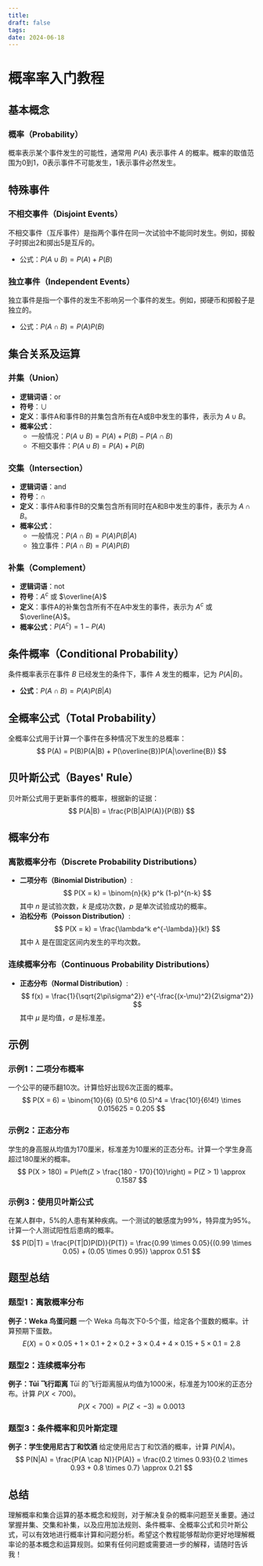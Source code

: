```yaml
---
title: 
draft: false
tags: 
date: 2024-06-18
---
```

# 概率率入门教程

## 基本概念

### 概率（Probability）
概率表示某个事件发生的可能性，通常用 $P(A)$ 表示事件 $A$ 的概率。概率的取值范围为0到1，0表示事件不可能发生，1表示事件必然发生。

## 特殊事件

### 不相交事件（Disjoint Events）
不相交事件（互斥事件）是指两个事件在同一次试验中不能同时发生。例如，掷骰子时掷出2和掷出5是互斥的。
- 公式：$P(A \cup B) = P(A) + P(B)$

### 独立事件（Independent Events）
独立事件是指一个事件的发生不影响另一个事件的发生。例如，掷硬币和掷骰子是独立的。
- 公式：$P(A \cap B) = P(A)P(B)$

## 集合关系及运算

### 并集（Union）
- **逻辑词语**：or
- **符号**：$\cup$
- **定义**：事件A和事件B的并集包含所有在A或B中发生的事件，表示为 $A \cup B$。
- **概率公式**： 
  - 一般情况：$P(A \cup B) = P(A) + P(B) - P(A \cap B)$
  - 不相交事件：$P(A \cup B) = P(A) + P(B)$

### 交集（Intersection）
- **逻辑词语**：and
- **符号**：$\cap$
- **定义**：事件A和事件B的交集包含所有同时在A和B中发生的事件，表示为 $A \cap B$。
- **概率公式**： 
  - 一般情况：$P(A \cap B) = P(A)P(B|A)$
  - 独立事件：$P(A \cap B) = P(A)P(B)$

### 补集（Complement）
- **逻辑词语**：not
- **符号**：$A^c$ 或 $\overline{A}$
- **定义**：事件A的补集包含所有不在A中发生的事件，表示为 $A^c$ 或 $\overline{A}$。
- **概率公式**：$P(A^c) = 1 - P(A)$

## 条件概率（Conditional Probability）
条件概率表示在事件 $B$ 已经发生的条件下，事件 $A$ 发生的概率，记为 $P(A|B)$。
- **公式**：$P(A \cap B) = P(A)P(B|A)$

## 全概率公式（Total Probability）
全概率公式用于计算一个事件在多种情况下发生的总概率：
$$
P(A) = P(B)P(A|B) + P(\overline{B})P(A|\overline{B})
$$

## 贝叶斯公式（Bayes' Rule）
贝叶斯公式用于更新事件的概率，根据新的证据：
$$
P(A|B) = \frac{P(B|A)P(A)}{P(B)}
$$

## 概率分布

### 离散概率分布（Discrete Probability Distributions）
- **二项分布（Binomial Distribution）**:
  $$
  P(X = k) = \binom{n}{k} p^k (1-p)^{n-k}
  $$
  其中 $n$ 是试验次数，$k$ 是成功次数，$p$ 是单次试验成功的概率。
- **泊松分布（Poisson Distribution）**:
  $$
  P(X = k) = \frac{\lambda^k e^{-\lambda}}{k!}
  $$
  其中 $\lambda$ 是在固定区间内发生的平均次数。

### 连续概率分布（Continuous Probability Distributions）
- **正态分布（Normal Distribution）**:
  $$
  f(x) = \frac{1}{\sqrt{2\pi\sigma^2}} e^{-\frac{(x-\mu)^2}{2\sigma^2}}
  $$
  其中 $\mu$ 是均值，$\sigma$ 是标准差。

## 示例

### 示例1：二项分布概率
一个公平的硬币翻10次。计算恰好出现6次正面的概率。
$$
P(X = 6) = \binom{10}{6} (0.5)^6 (0.5)^4 = \frac{10!}{6!4!} \times 0.015625 = 0.205
$$

### 示例2：正态分布
学生的身高服从均值为170厘米，标准差为10厘米的正态分布。计算一个学生身高超过180厘米的概率。
$$
P(X > 180) = P\left(Z > \frac{180 - 170}{10}\right) = P(Z > 1) \approx 0.1587
$$

### 示例3：使用贝叶斯公式
在某人群中，5%的人患有某种疾病。一个测试的敏感度为99%，特异度为95%。计算一个人测试阳性后患病的概率。
$$
P(D|T) = \frac{P(T|D)P(D)}{P(T)} = \frac{0.99 \times 0.05}{(0.99 \times 0.05) + (0.05 \times 0.95)} \approx 0.51
$$

## 题型总结

### 题型1：离散概率分布
**例子：Weka 鸟蛋问题**
一个 Weka 鸟每次下0-5个蛋，给定各个蛋数的概率。计算预期下蛋数。
$$
E(X) = 0 \times 0.05 + 1 \times 0.1 + 2 \times 0.2 + 3 \times 0.4 + 4 \times 0.15 + 5 \times 0.1 = 2.8
$$

### 题型2：连续概率分布
**例子：Tūī 飞行距离**
Tūī 的飞行距离服从均值为1000米，标准差为100米的正态分布。计算 $P(X < 700)$。
$$
P(X < 700) = P(Z < -3) \approx 0.0013
$$

### 题型3：条件概率和贝叶斯定理
**例子：学生使用尼古丁和饮酒**
给定使用尼古丁和饮酒的概率，计算 $P(N|A)$。
$$
P(N|A) = \frac{P(A \cap N)}{P(A)} = \frac{0.2 \times 0.93}{0.2 \times 0.93 + 0.8 \times 0.7} \approx 0.21
$$

## 总结

理解概率和集合运算的基本概念和规则，对于解决复杂的概率问题至关重要。通过掌握并集、交集和补集，以及应用加法规则、条件概率、全概率公式和贝叶斯公式，可以有效地进行概率计算和问题分析。希望这个教程能够帮助你更好地理解概率论的基本概念和运算规则。如果有任何问题或需要进一步的解释，请随时告诉我！
